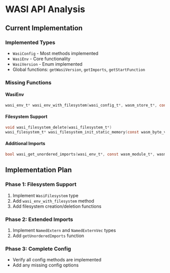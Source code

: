 # WASI API Analysis

## Current Implementation

### Implemented Types
- `WasiConfig` - Most methods implemented
- `WasiEnv` - Core functionality
- `WasiVersion` - Enum implemented
- Global functions: `getWasiVersion`, `getImports`, `getStartFunction`

### Missing Functions

#### WasiEnv
```c
wasi_env_t* wasi_env_with_filesystem(wasi_config_t*, wasm_store_t*, const wasm_module_t*, const wasi_filesystem_t*, wasm_extern_vec_t*, const char*)
```

#### Filesystem Support
```c
void wasi_filesystem_delete(wasi_filesystem_t*)
wasi_filesystem_t* wasi_filesystem_init_static_memory(const wasm_byte_vec_t*)
```

#### Additional Imports
```c
bool wasi_get_unordered_imports(wasi_env_t*, const wasm_module_t*, wasmer_named_extern_vec_t*)
```

## Implementation Plan

### Phase 1: Filesystem Support
1. Implement `WasiFilesystem` type
2. Add `wasi_env_with_filesystem` method
3. Add filesystem creation/deletion functions

### Phase 2: Extended Imports
1. Implement `NamedExtern` and `NamedExternVec` types
2. Add `getUnorderedImports` function

### Phase 3: Complete Config
- Verify all config methods are implemented
- Add any missing config options